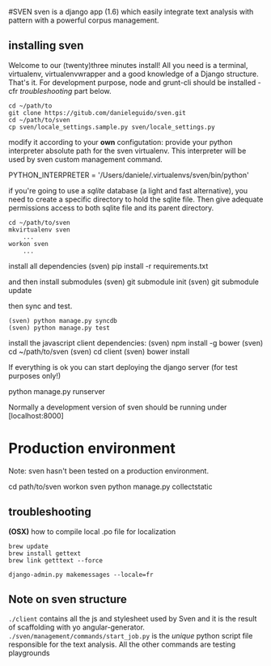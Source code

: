 #SVEN
sven is a django app (1.6) which easily integrate text analysis with pattern with a powerful corpus management.

installing sven
---
Welcome to our (twenty)three minutes install! All you need is a terminal, virtualenv, virtualenvwrapper and a good knowledge of a Django structure. That's it. For development purpose, node and grunt-cli should be installed - cfr _troubleshooting_ part below. 
	
	cd ~/path/to
	git clone https://gitub.com/danieleguido/sven.git
	cd ~/path/to/sven
	cp sven/locale_settings.sample.py sven/locale_settings.py
	
modify it according to your __own__ configutation: provide your python interpreter absolute path for the sven virtualenv. This interpreter will be used by sven custom management command.
  
  PYTHON_INTERPRETER = '/Users/daniele/.virtualenvs/sven/bin/python'

if you're going to use a _sqlite_ database (a light and fast alternative), you need to create a specific directory to hold the sqlite file. Then give adequate permissions access to both sqlite file and its parent directory.

	cd ~/path/to/sven
	mkvirtualenv sven
		...
	workon sven
		...

install all dependencies
  (sven) pip install -r requirements.txt

and then install submodules
  (sven) git submodule init
  (sven) git submodule update

  

then sync and test.

	(sven) python manage.py syncdb
	(sven) python manage.py test

install the javascript client dependencies:
  (sven) npm install -g bower
  (sven) cd ~/path/to/sven
  (sven) cd client
  (sven) bower install


If everything is ok you can start deploying the django server (for test purposes only!)

  python manage.py runserver

Normally a development version of sven should be running under 
[localhost:8000]

<!-- sven in production: some hints
---
-->
Production environment
=======
Note: sven hasn't been tested on a production environment.

  cd path/to/sven
  workon sven
  python manage.py collectstatic


  

troubleshooting
---
__(OSX)__ how to compile local .po file for localization 

	brew update
	brew install gettext
	brew link getttext --force

	django-admin.py makemessages --locale=fr


Note on sven structure
---

`./client` contains all the js and stylesheet used by Sven and it is the result of scaffolding with yo angular-generator.
`./sven/management/commands/start_job.py` is the *unique* python script file responsible for the text analysis. All the other commands are testing playgrounds